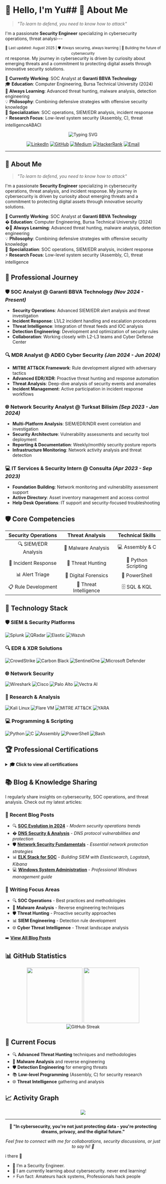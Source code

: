 # 👋 Hello, I'm Yu## 🚀 About Me

> *"To learn to defend, you need to know how to attack"*

I'm a passionate **Security Engineer** specializing in cybersecurity operations, threat analysi---
<div align="center">
  <sub>🔄 Last updated: August 2025 | 🛡️ Always securing, always learning | 🚀 Building the future of cybersecurity</sub>
</div>nt response. My journey in cybersecurity is driven by curiosity about emerging threats and a commitment to protecting digital assets through innovative security solutions.

🔭 **Currently Working**: SOC Analyst at **Garanti BBVA Technology**  
🎓 **Education**: Computer Engineering, Bursa Technical University (2024)  
🌱 **Always Learning**: Advanced threat hunting, malware analysis, detection engineering  
💡 **Philosophy**: Combining defensive strategies with offensive security knowledge  
🎯 **Specialization**: SOC operations, SIEM/EDR analysis, incident response  
⚡ **Research Focus**: Low-level system security (Assembly, C), threat intelligenceABACI

<div align="center">
  <img src="https://readme-typing-svg.herokuapp.com?font=Fira+Code&pause=1000&color=BD5D38&center=true&vCenter=true&width=500&lines=Security+Engineer+%7C+SOC+Analyst;Malware+Researcher+%7C+Threat+Hunter;Cybersecurity+Professional;Always+Learning%2C+Always+Defending" alt="Typing SVG" />
</div>

<div align="center">
  
[![LinkedIn](https://img.shields.io/badge/LinkedIn-0077B5?style=for-the-badge&logo=linkedin&logoColor=white)](https://www.linkedin.com/in/yusufarbc/)
[![GitHub](https://img.shields.io/badge/GitHub-100000?style=for-the-badge&logo=github&logoColor=white)](https://github.com/yusufarbc)
[![Medium](https://img.shields.io/badge/Medium-12100E?style=for-the-badge&logo=medium&logoColor=white)](https://medium.com/@yusufarbc)
[![HackerRank](https://img.shields.io/badge/-Hackerrank-2EC866?style=for-the-badge&logo=HackerRank&logoColor=white)](https://www.hackerrank.com/profile/yusufarbc)
[![Email](https://img.shields.io/badge/Email-D14836?style=for-the-badge&logo=gmail&logoColor=white)](mailto:yusufarbc@yandex.com)

</div>

---

## 🚀 About Me

> *"To learn to defend, you need to know how to attack"*

I'm a passionate **Security Engineer** specializing in cybersecurity operations, threat analysis, and incident response. My journey in cybersecurity is driven by curiosity about emerging threats and a commitment to protecting digital assets through innovative security solutions.

🔭 **Currently Working**: SOC Analyst at **Garanti BBVA Technology**  
� **Education**: Computer Engineering, Bursa Technical University (2024)  
�🌱 **Always Learning**: Advanced threat hunting, malware analysis, detection engineering  
💡 **Philosophy**: Combining defensive strategies with offensive security knowledge  
🎯 **Specialization**: SOC operations, SIEM/EDR analysis, incident response  
⚡ **Research Focus**: Low-level system security (Assembly, C), threat intelligence  

## 💼 Professional Journey

### 🛡️ **SOC Analyst** @ Garanti BBVA Technology *(Nov 2024 - Present)*
- **Security Operations**: Advanced SIEM/EDR alert analysis and threat investigation
- **Incident Response**: L1/L2 incident handling and escalation procedures
- **Threat Intelligence**: Integration of threat feeds and IOC analysis
- **Detection Engineering**: Development and optimization of security rules
- **Collaboration**: Working closely with L2-L3 teams and Cyber Defense Center

### 🔍 **MDR Analyst** @ ADEO Cyber Security *(Jan 2024 - Jun 2024)*
- **MITRE ATT&CK Framework**: Rule development aligned with adversary tactics
- **Advanced EDR/XDR**: Proactive threat hunting and response automation
- **Threat Analysis**: Deep-dive analysis of security events and anomalies
- **Incident Management**: Active participation in incident response workflows

### 🌐 **Network Security Analyst** @ Turksat Bilisim *(Sep 2023 - Jan 2024)*
- **Multi-Platform Analysis**: SIEM/EDR/NDR event correlation and investigation
- **Security Architecture**: Vulnerability assessments and security tool deployment
- **Reporting & Documentation**: Weekly/monthly security posture reports
- **Infrastructure Monitoring**: Network activity analysis and threat detection

### 💻 **IT Services & Security Intern** @ Consulta *(Apr 2023 - Sep 2023)*
- **Foundation Building**: Network monitoring and vulnerability assessment support
- **Active Directory**: Asset inventory management and access control
- **Help Desk Operations**: IT support and security-focused troubleshooting

## 🛡️ Core Competencies

<div align="center">

| **Security Operations** | **Threat Analysis** | **Technical Skills** |
|:-:|:-:|:-:|
| 🔍 SIEM/EDR Analysis | 🦠 Malware Analysis | 💻 Assembly & C |
| 🚨 Incident Response | 🎯 Threat Hunting | 🐍 Python Scripting |
| 📊 Alert Triage | 🔬 Digital Forensics | 🔧 PowerShell |
| 📋 Rule Development | 📡 Threat Intelligence | 🗄️ SQL & KQL |

</div>

## 🔧 Technology Stack

### **🛡️ SIEM & Security Platforms**
![Splunk](https://img.shields.io/badge/Splunk-000000?style=flat&logo=splunk&logoColor=white)
![QRadar](https://img.shields.io/badge/IBM_QRadar-054ADA?style=flat&logo=ibm&logoColor=white)
![Elastic](https://img.shields.io/badge/Elastic_Security-005571?style=flat&logo=elastic&logoColor=white)
![Wazuh](https://img.shields.io/badge/Wazuh-3CAEA3?style=flat&logo=wazuh&logoColor=white)

### **🔍 EDR & XDR Solutions**
![CrowdStrike](https://img.shields.io/badge/CrowdStrike-E01F3D?style=flat&logo=crowdstrike&logoColor=white)
![Carbon Black](https://img.shields.io/badge/VMware_Carbon_Black-607078?style=flat&logo=vmware&logoColor=white)
![SentinelOne](https://img.shields.io/badge/SentinelOne-4A154B?style=flat&logo=sentinelone&logoColor=white)
![Microsoft Defender](https://img.shields.io/badge/Microsoft_Defender-00A4EF?style=flat&logo=microsoft&logoColor=white)

### **🌐 Network Security**
![Wireshark](https://img.shields.io/badge/Wireshark-1679A7?style=flat&logo=wireshark&logoColor=white)
![Cisco](https://img.shields.io/badge/Cisco_Security-1BA0D7?style=flat&logo=cisco&logoColor=white)
![Palo Alto](https://img.shields.io/badge/Palo_Alto-FA582D?style=flat&logo=paloaltonetworks&logoColor=white)
![Vectra AI](https://img.shields.io/badge/Vectra_AI-FF6B35?style=flat&logo=ai&logoColor=white)

### **🔬 Research & Analysis**
![Kali Linux](https://img.shields.io/badge/Kali_Linux-268BEE?style=flat&logo=kalilinux&logoColor=white)
![Flare VM](https://img.shields.io/badge/Flare_VM-FF6B35?style=flat&logo=firefoxbrowser&logoColor=white)
![MITRE ATT&CK](https://img.shields.io/badge/MITRE_ATT%26CK-FF0000?style=flat&logo=mitre&logoColor=white)
![YARA](https://img.shields.io/badge/YARA-4B8BBE?style=flat&logo=yara&logoColor=white)

### **💻 Programming & Scripting**
![Python](https://img.shields.io/badge/Python-3776AB?style=flat&logo=python&logoColor=white)
![C](https://img.shields.io/badge/C-A8B9CC?style=flat&logo=c&logoColor=black)
![Assembly](https://img.shields.io/badge/Assembly-654FF0?style=flat&logo=assemblyscript&logoColor=white)
![PowerShell](https://img.shields.io/badge/PowerShell-5391FE?style=flat&logo=powershell&logoColor=white)
![Bash](https://img.shields.io/badge/Bash-4EAA25?style=flat&logo=gnubash&logoColor=white)

## 🏆 Professional Certifications

<details>
<summary><b>🎓 Click to view all certifications</b></summary>

### 🛡️ **Security Certifications (15+ Total)**

#### **LetsDefend Platform** (7 Certifications)
- 🔍 **CompTIA CySA+** - Cybersecurity Analyst
- 🛠️ **Detection Engineering** - Advanced threat detection
- 💻 **Programming for Cybersecurity** - Security-focused development
- 🔬 **Digital Forensics and Incident Response** - DFIR methodologies
- 🚨 **Incident Responder** - Emergency response procedures
- 🦠 **Malware Analysis** - Reverse engineering techniques
- 📊 **SOC Analyst** - Security operations center practices

#### **Industry Certifications**
- 🛡️ **Cisco Jr. Cybersecurity Analyst** - Network security fundamentals
- 🌐 **Cisco Networking Devices and Initial Configuration** - Infrastructure basics
- 🇹🇷 **BTK Siber Güvenlik Eğitim Kampı** - National cybersecurity program

#### **TryHackMe Learning Paths** (4 Certifications)
- 🔴 **COMPTIA Pentest+** - Penetration testing methodologies
- 🎯 **Red Team Path** - Adversarial simulation techniques
- 🔍 **Jr. Penetration Tester** - Ethical hacking fundamentals
- 🛡️ **Presecurity Path** - Security foundations

### 🌍 **Language Certification**
- 📜 **Eaquals B2 Level English** - Professional proficiency

</details>

## 📚 Blog & Knowledge Sharing

I regularly share insights on cybersecurity, SOC operations, and threat analysis. Check out my latest articles:

### 📝 **Recent Blog Posts**
- 🔍 [**SOC Evolution in 2024**](./blog/soc-evolution-2024.md) - *Modern security operations trends*
- � [**DNS Security & Analysis**](./blog/dns-security-analysis.md) - *DNS protocol vulnerabilities and protection*
- 🛡️ [**Network Security Fundamentals**](./blog/network-security-basics.md) - *Essential network protection strategies*
- 📊 [**ELK Stack for SOC**](./blog/elk-stack-soc-setup.md) - *Building SIEM with Elasticsearch, Logstash, Kibana*
- 💻 [**Windows System Administration**](./blog/windows-system-management.md) - *Professional Windows management guide*

### 🎯 **Writing Focus Areas**
- 🔍 **SOC Operations** - Best practices and methodologies
- 🦠 **Malware Analysis** - Reverse engineering techniques
- 🛡️ **Threat Hunting** - Proactive security approaches
- 📊 **SIEM Engineering** - Detection rule development
- 🌐 **Cyber Threat Intelligence** - Threat landscape analysis

➡️ **[View All Blog Posts](./blog/README.md)**

## 📊 GitHub Statistics

<div align="center">
  <img height="180em" src="https://github-readme-stats.vercel.app/api?username=yusufarbc&show_icons=true&theme=dark&hide_border=true&count_private=true&bg_color=0d1117&title_color=bd5d38&icon_color=bd5d38&text_color=c9d1d9"/>
  <img height="180em" src="https://github-readme-stats.vercel.app/api/top-langs/?username=yusufarbc&layout=compact&theme=dark&hide_border=true&bg_color=0d1117&title_color=bd5d38&text_color=c9d1d9"/>
</div>

<div align="center">
  <img src="https://github-readme-streak-stats.herokuapp.com/?user=yusufarbc&theme=dark&hide_border=true&background=0d1117&stroke=bd5d38&ring=bd5d38&fire=bd5d38&currStreakLabel=bd5d38" alt="GitHub Streak" />
</div>

## 🎯 Current Focus

- 🔍 **Advanced Threat Hunting** techniques and methodologies
- 🦠 **Malware Analysis** and reverse engineering
- 🛡️ **Detection Engineering** for emerging threats
- 📚 **Low-level Programming** (Assembly, C) for security research
- 🌐 **Threat Intelligence** gathering and analysis

## 📈 Activity Graph

<div align="center">
  <img src="https://github-readme-activity-graph.vercel.app/graph?username=yusufarbc&theme=react-dark&hide_border=true" />
</div>

---

<div align="center">
  
**💭 "In cybersecurity, you're not just protecting data - you're protecting dreams, privacy, and the digital future."**

*Feel free to connect with me for collaborations, security discussions, or just to say hi! 👋*

</div>i there 👋

- 🔭 I’m a Security Engineer.
- 🌱 I am currently learning about cybersecurity. never end learning!
- ⚡ Fun fact: Amateurs hack systems, Professionals hack people

